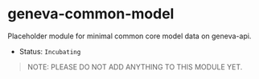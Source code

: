 # geneva-common-model

Placeholder module for minimal common core model data on geneva-api.

- Status: `Incubating`

> NOTE: PLEASE DO NOT ADD ANYTHING TO THIS MODULE YET.
